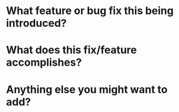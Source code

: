 <!--  Thanks for sending a PR! Ill check this as soon as possible. -->

# What feature or bug fix this being introduced?

<!-- You can enter a pound/hashtag character and the number of the bug report. -->
<!-- Something like #12 -->



# What does this fix/feature accomplishes?

<!-- For example, "This fixes the problem in \#12 by adding a check in File.cs". -->



# Anything else you might want to add?

<!-- All information is welcome here! -->


